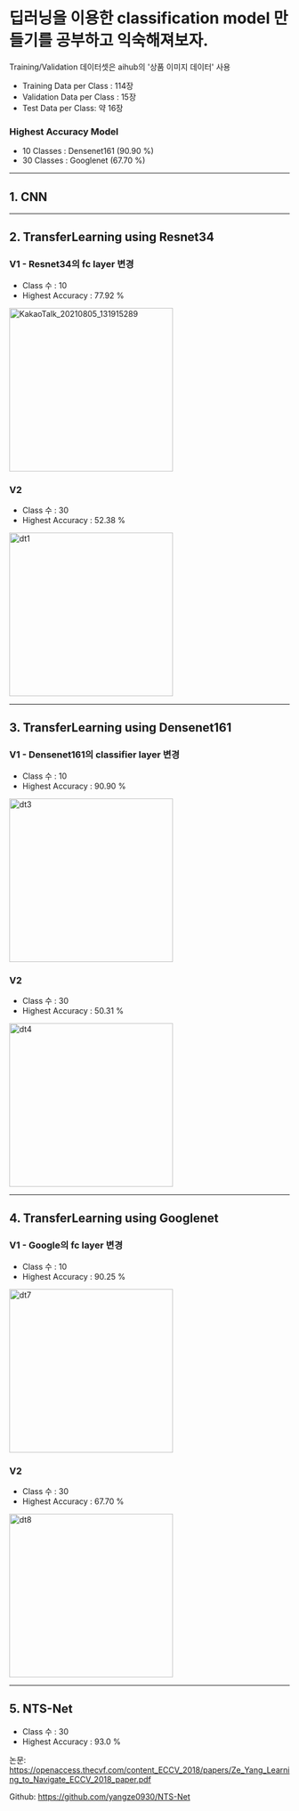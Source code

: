 # 딥러닝을 이용한 classification model 만들기를 공부하고 익숙해져보자.
Training/Validation 데이터셋은 aihub의 '상품 이미지 데이터' 사용  
- Training Data per Class : 114장
- Validation Data per Class : 15장
- Test Data per Class: 약 16장
  
### Highest Accuracy Model
- 10 Classes : Densenet161 (90.90 %)
- 30 Classes : Googlenet (67.70 %)
  
---
## 1. CNN  
  
---
## 2. TransferLearning using Resnet34  
### V1 - Resnet34의 fc layer 변경
- Class 수 : 10
- Highest Accuracy : 77.92 %
<img width="294" alt="KakaoTalk_20210805_131915289" src="https://user-images.githubusercontent.com/51364769/128291423-e5472fde-f043-4d98-b959-703a6840819e.png">
  
### V2
- Class 수 : 30
- Highest Accuracy : 52.38 %
<img width="294" alt="dt1" src="https://user-images.githubusercontent.com/51364769/128653220-0f40d0c6-d5fd-4715-ab36-46e1fc5bd60e.JPG">
  
---
## 3. TransferLearning using Densenet161  
### V1 - Densenet161의 classifier layer 변경
- Class 수 : 10
- Highest Accuracy : 90.90 %
<img width="294" alt="dt3" src="https://user-images.githubusercontent.com/51364769/128653562-fbe6cba5-c090-4bb0-8a0e-8e0bfdaf1604.JPG">
  
### V2
- Class 수 : 30
- Highest Accuracy : 50.31 %
<img width="294" alt="dt4" src="https://user-images.githubusercontent.com/51364769/128653645-8f5298d3-808e-4705-8ed0-5f3232697097.JPG">
  
---
## 4. TransferLearning using Googlenet  
### V1 - Google의 fc layer 변경
- Class 수 : 10
- Highest Accuracy : 90.25 %
<img width="294" alt="dt7" src="https://user-images.githubusercontent.com/51364769/128653757-421cef09-ec5e-4fa2-a6f5-ea6dd9c05de9.JPG">
  
### V2
- Class 수 : 30
- Highest Accuracy : 67.70 %
<img width="294" alt="dt8" src="https://user-images.githubusercontent.com/51364769/128653868-471f2cbb-4f62-45f4-94ec-7ad74d8d9087.png">
  
---
## 5. NTS-Net
- Class 수 : 30
- Highest Accuracy : 93.0 %

논문: https://openaccess.thecvf.com/content_ECCV_2018/papers/Ze_Yang_Learning_to_Navigate_ECCV_2018_paper.pdf 

Github: https://github.com/yangze0930/NTS-Net
